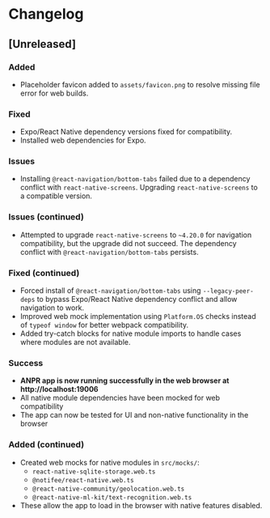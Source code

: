 # Changelog

## [Unreleased]

### Added
- Placeholder favicon added to `assets/favicon.png` to resolve missing file error for web builds.

### Fixed
- Expo/React Native dependency versions fixed for compatibility.
- Installed web dependencies for Expo.

### Issues
- Installing `@react-navigation/bottom-tabs` failed due to a dependency conflict with `react-native-screens`. Upgrading `react-native-screens` to a compatible version.

### Issues (continued)
- Attempted to upgrade `react-native-screens` to `~4.20.0` for navigation compatibility, but the upgrade did not succeed. The dependency conflict with `@react-navigation/bottom-tabs` persists.

### Fixed (continued)
- Forced install of `@react-navigation/bottom-tabs` using `--legacy-peer-deps` to bypass Expo/React Native dependency conflict and allow navigation to work.
- Improved web mock implementation using `Platform.OS` checks instead of `typeof window` for better webpack compatibility.
- Added try-catch blocks for native module imports to handle cases where modules are not available.

### Success
- **ANPR app is now running successfully in the web browser at http://localhost:19006**
- All native module dependencies have been mocked for web compatibility
- The app can now be tested for UI and non-native functionality in the browser

### Added (continued)
- Created web mocks for native modules in `src/mocks/`:
  - `react-native-sqlite-storage.web.ts`
  - `@notifee/react-native.web.ts`
  - `@react-native-community/geolocation.web.ts`
  - `@react-native-ml-kit/text-recognition.web.ts`
- These allow the app to load in the browser with native features disabled. 